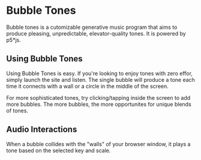 # Bubble Tones

Bubble tones is a cutomizable generative music program that aims to produce pleasing, unpredictable, elevator-quality tones. It is powered by p5*js.

## Using Bubble Tones
Using Bubble Tones is easy. If you're looking to enjoy tones with zero effor, simply launch the site and listen. The single bubble will produce a tone each time it connects with a wall or a circle in the middle of the screen.

For more sophisticated tones, try clicking/tapping inside the screen to add more bubbles. The more bubbles, the more opportunites for unique blends of tones.

## Audio Interactions
When a bubble collides with the "walls" of your browser window, it plays a tone based on the selected key and scale.




